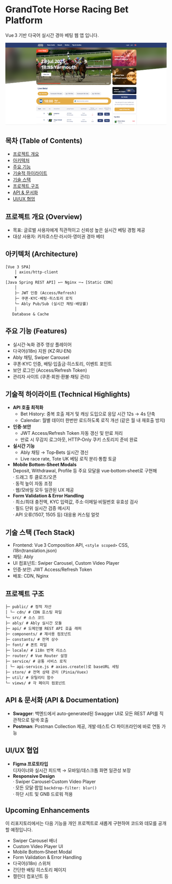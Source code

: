 # GrandTote Horse Racing Bet Platform
Vue 3 기반 다국어 실시간 경마 베팅 웹 앱 입니다.

![메인 화면](./screenshots/screenshot01.png)


## 목차 (Table of Contents)
- [프로젝트 개요](#프로젝트-개요-overview)
- [아키텍처](#아키텍처-architecture)
- [주요 기능](#주요-기능-features)
- [기술적 하이라이트](#기술적-하이라이트)
- [기술 스택](#기술-스택-tech-stack)
- [프로젝트 구조](#프로젝트-구조)
- [API & 문서화](#api--문서화)
- [UI/UX 협업](#uiux-협업)


## 프로젝트 개요 (Overview)
- 목표: 글로벌 사용자에게 직관적이고 신뢰성 높은 실시간 베팅 경험 제공  
- 대상 사용자: 카자흐스탄·러시아·영미권 경마 베터


## 아키텍처 (Architecture)
```
[Vue 3 SPA]
    │ axios/http-client
    ▼
[Java Spring REST API] ←─ Nginx ─→ [Static CDN]
    │
    ├─ JWT 인증 (Access/Refresh)
    ├─ 쿠폰·KYC·베팅·히스토리 로직
    └─ Ably Pub/Sub (실시간 채팅·배당률)
    │
   Database & Cache
```


## 주요 기능 (Features)
- 실시간·녹화 경주 영상 플레이어
- 다국어(i18n) 지원 (KZ·RU·EN)
- Ably 채팅, Swiper Carousel
- 쿠폰·KYC 인증, 배팅·입출금·히스토리, 이벤트 포인트
- 보안 로그인 (Access/Refresh Token)
- 관리자 사이트 (쿠폰·회원·환불·채팅 관리)


## 기술적 하이라이트 (Technical Highlights)
- **API 호출 최적화**  
  - Bet History: 중복 호출 제거 및 캐싱 도입으로 응답 시간 12s → 4s 단축  
  - Calendar: 월별 데이터 한번만 로드하도록 로직 개선 (같은 월 내 재호출 방지)  
- **인증·보안**  
  - JWT Access/Refresh Token 자동 갱신 및 만료 처리  
  - 만료 시 무감지 로그아웃, HTTP‑Only 쿠키 스토리지 준비 완료  
- **실시간 기능**  
  - Ably 채팅 → Top‑Bets 실시간 갱신  
  - Live race rate, Tote UK 베팅 로직 분리·통합 토글  
- **Mobile Bottom‑Sheet Modals**  
  Deposit, Withdrawal, Profile 등 주요 모달을 vue‑bottom‑sheet로 구현해  
  · 드래그 투 클로즈/오픈  
  · 동적 높이 자동 조정  
  · 웹/모바일 모두 일관된 UX 제공
- **Form Validation & Error Handling**  
  · 최소/최대 충전액, KYC 입력값, 주소·이메일·비밀번호 유효성 검사  
  · 필드 단위 실시간 검증 메시지  
  · API 오류(1507, 1505 등) 대응용 커스텀 얼럿  


## 기술 스택 (Tech Stack)
- Frontend: Vue 3 Composition API, `<style scoped>` CSS, i18n(translation.json)
- 채팅: Ably
- UI 컴포넌트: Swiper Carousel, Custom Video Player
- 인증·보안: JWT Access/Refresh Token
- 배포: CDN, Nginx

## 프로젝트 구조
```
├─ public/ # 정적 자산
│ └─ cdn/ # CDN 호스팅 파일
└─ src/ # 소스 코드
├─ ably/ # Ably 실시간 모듈
├─ api/ # 도메인별 REST API 호출 래퍼
├─ components/ # 재사용 컴포넌트
├─ constants/ # 전역 상수
├─ font/ # 폰트 파일
├─ locale/ # i18n 번역 리소스
├─ router/ # Vue Router 설정
├─ service/ # 공통 서비스 로직
│ └─ api-service.js # axios.create()로 baseURL 세팅
├─ store/ # 전역 상태 관리 (Pinia/Vuex)
├─ util/ # 유틸리티 함수
└─ views/ # 각 페이지 컴포넌트
```


## API & 문서화 (API & Documentation)
- **Swagger**: 백엔드에서 auto‑generated된 Swagger UI로 모든 REST API를 직관적으로 탐색·호출  
- **Postman**: Postman Collection 제공, 개발·테스트·CI 파이프라인에 바로 연동 가능  


## UI/UX 협업
- **Figma 프로토타입**  
  디자이너와 실시간 피드백 → 모바일/데스크톱 화면 일관성 보장  
- **Responsive Design**  
  · Swiper Carousel·Custom Video Player  
  · 모든 모달·팝업 `backdrop-filter: blur()`  
  · 하단 시트 및 GNB 드로워 적용


## Upcoming Enhancements
이 리포지토리에서는 다음 기능을 개인 프로젝트로 새롭게 구현하여 코드와 데모를 공개할 예정입니다.

- Swiper Carousel 배너  
- Custom Video Player UI  
- Mobile Bottom‑Sheet Modal  
- Form Validation & Error Handling  
- 다국어(i18n) 스위처  
- 간단한 배팅 히스토리 페이지  
- 캘린더 컴포넌트 등